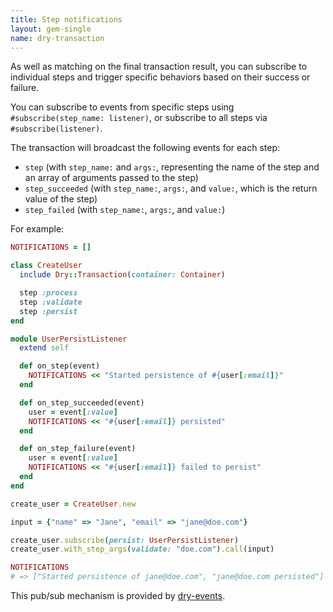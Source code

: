 ```yaml
---
title: Step notifications
layout: gem-single
name: dry-transaction
---
```


As well as matching on the final transaction result, you can subscribe to individual steps and trigger specific behaviors based on their success or failure.

You can subscribe to events from specific steps using `#subscribe(step_name: listener)`, or subscribe to all steps via `#subscribe(listener)`.

The transaction will broadcast the following events for each step:

- `step` (with `step_name:` and `args:`, representing the name of the step and an array of arguments passed to the step)
- `step_succeeded` (with `step_name:`, `args:`, and `value:`, which is the return value of the step)
- `step_failed` (with `step_name:`, `args:`, and `value:`)

For example:

```ruby
NOTIFICATIONS = []

class CreateUser
  include Dry::Transaction(container: Container)

  step :process
  step :validate
  step :persist
end

module UserPersistListener
  extend self

  def on_step(event)
    NOTIFICATIONS << "Started persistence of #{user[:email]}"
  end

  def on_step_succeeded(event)
    user = event[:value]
    NOTIFICATIONS << "#{user[:email]} persisted"
  end

  def on_step_failure(event)
    user = event[:value]
    NOTIFICATIONS << "#{user[:email]} failed to persist"
  end
end

create_user = CreateUser.new

input = {"name" => "Jane", "email" => "jane@doe.com"}

create_user.subscribe(persist: UserPersistListener)
create_user.with_step_args(validate: "doe.com").call(input)

NOTIFICATIONS
# => ["Started persistence of jane@doe.com", "jane@doe.com persisted"]
```

This pub/sub mechanism is provided by [dry-events](/gems/dry-events).
